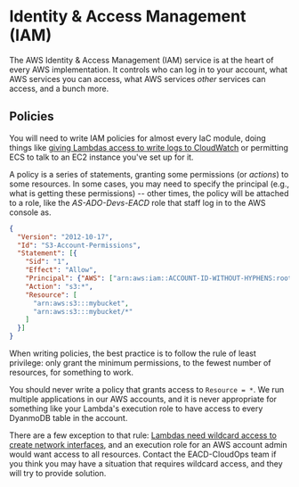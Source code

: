 # Identity & Access Management (IAM)
The AWS Identity & Access Management (IAM) service is at the heart of every AWS implementation. It controls who can log in to your account, what AWS services you can access, what AWS services *other* services can access, and a bunch more.

## Policies
You will need to write IAM policies for almost every IaC module, doing things like [giving Lambdas access to write logs to CloudWatch](./lambda.md#cloudwatch-logs) or permitting ECS to talk to an EC2 instance you've set up for it.

A policy is a series of statements, granting some permissions (or *actions*) to some resources. In some cases, you may need to specify the principal (e.g., what is getting these permissions) -- other times, the policy will be attached to a role, like the *AS-ADO-Devs-EACD* role that staff log in to the AWS console as.

```json
{
  "Version": "2012-10-17",
  "Id": "S3-Account-Permissions",
  "Statement": [{
    "Sid": "1",
    "Effect": "Allow",
    "Principal": {"AWS": ["arn:aws:iam::ACCOUNT-ID-WITHOUT-HYPHENS:root"]},
    "Action": "s3:*",
    "Resource": [
      "arn:aws:s3:::mybucket",
      "arn:aws:s3:::mybucket/*"
    ]
  }]
}
```

When writing policies, the best practice is to follow the rule of least privilege: only grant the minimum permissions, to the fewest number of resources, for something to work. 

You should never write a policy that grants access to `Resource = *`. We run multiple applications in our AWS accounts, and it is never appropriate for something like your Lambda's execution role to have access to every DyanmoDB table in the account.

There are a few exception to that rule: [Lambdas need wildcard access to create network interfaces](./lambda.md#running-in-the-vpc), and an execution role for an AWS account admin would want access to all resources. Contact the EACD-CloudOps team if you think you may have a situation that requires wildcard access, and they will try to provide solution.